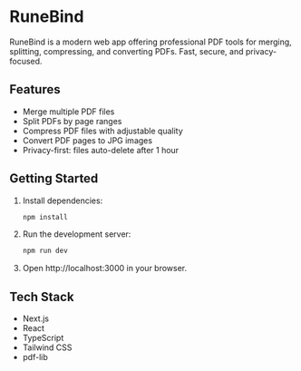 # RuneBind

RuneBind is a modern web app offering professional PDF tools for merging, splitting, compressing, and converting PDFs. Fast, secure, and privacy-focused.

## Features

- Merge multiple PDF files
- Split PDFs by page ranges
- Compress PDF files with adjustable quality
- Convert PDF pages to JPG images
- Privacy-first: files auto-delete after 1 hour

## Getting Started

1. Install dependencies:

   ```sh
   npm install
   ```

2. Run the development server:

   ```sh
   npm run dev
   ```

3. Open http://localhost:3000 in your browser.

## Tech Stack

- Next.js
- React
- TypeScript
- Tailwind CSS
- pdf-lib
